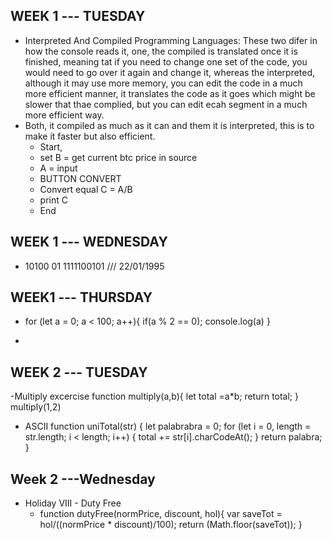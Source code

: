 ## WEEK 1 --- TUESDAY
- Interpreted And Compiled Programming Languages:   These two difer in how the console reads it, one, the compiled is translated once it is finished, meaning tat if you need to change one set of the code, you would need to go over it again and change it, whereas the interpreted, although it may use more memory, you can edit the code in a much more efficient manner, it translates the code as it goes which might be slower that thae complied, but you can edit ecah segment in a much more efficient way.
- Both, it compiled as much as it can and them it is interpreted, this is to make it faster but also efficient.
  - Start, 
  - set B = get current btc price in source
  - A = input
  - BUTTON CONVERT 
  - Convert equal C = A/B
  - print C
  - End

## WEEK 1 --- WEDNESDAY
- 10100 01 1111100101   /// 22/01/1995

## WEEK1  --- THURSDAY
- for (let a = 0; a < 100; a++){
    if(a % 2 == 0);
    console.log(a)
}

-


## WEEK 2  --- TUESDAY
-Multiply excercise
function multiply(a,b){
    let total =a*b;
    return total;
}
multiply(1,2)

- ASCII 
function uniTotal(str) {
  let palabrabra = 0;
  for (let i = 0, length = str.length; i < length; i++) {
    total += str[i].charCodeAt();
  }
  return palabra;
}


## Week 2 ---Wednesday
- Holiday VIII - Duty Free
  - function dutyFree(normPrice, discount, hol){
  var saveTot = hol/((normPrice * discount)/100);
  return (Math.floor(saveTot));
  }
